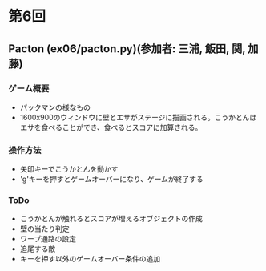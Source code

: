# 第6回
## Pacton (ex06/pacton.py)(参加者: 三浦, 飯田, 関, 加藤)
### ゲーム概要
- パックマンの様なもの
- 1600x900のウィンドウに壁とエサがステージに描画される。こうかとんはエサを食べることができ、食べるとスコアに加算される。

### 操作方法
- 矢印キーでこうかとんを動かす
- 'g'キーを押すとゲームオーバーになり、ゲームが終了する

### ToDo
- こうかとんが触れるとスコアが増えるオブジェクトの作成
- 壁の当たり判定
- ワープ通路の設定
- 追尾する敵
- キーを押す以外のゲームオーバー条件の追加
